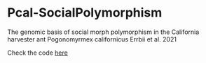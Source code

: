 # Pcal-SocialPolymorphism
The genomic basis of social morph polymorphism in the California harvester ant Pogonomyrmex californicus
Errbii et al. 2021

Check the code [here](main/PcalGenomics.md)
